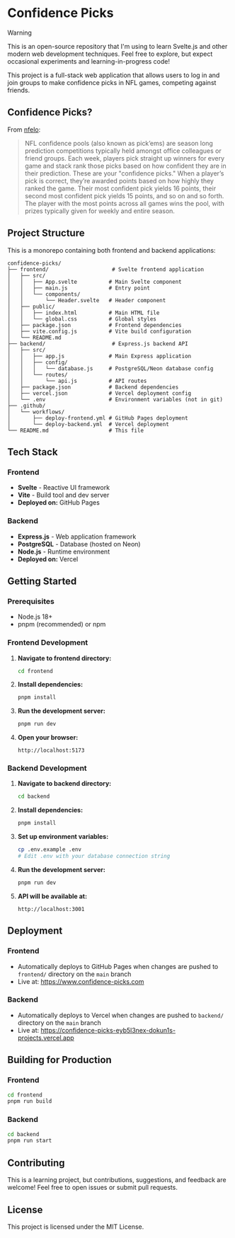 # Confidence Picks

> [!WARNING]
> This is an open-source repository that I'm using to learn Svelte.js and other modern web development techniques. Feel free to explore, but expect occasional experiments and learning-in-progress code!

This project is a full-stack web application that allows users to log in and join groups to make confidence picks in NFL games, competing against friends.

## Confidence Picks?

From [nfelo](https://www.nfeloapp.com/games/nfl-confidence-picks/):

> NFL confidence pools (also known as pick’ems) are season long prediction competitions typically held amongst office colleagues or friend groups. Each week, players pick straight up winners for every game and stack rank those picks based on how confident they are in their prediction. These are your "confidence picks."
When a player’s pick is correct, they’re awarded points based on how highly they ranked the game. Their most confident pick yields 16 points, their second most confident pick yields 15 points, and so on and so forth. The player with the most points across all games wins the pool, with prizes typically given for weekly and entire season.

## Project Structure

This is a monorepo containing both frontend and backend applications:

```
confidence-picks/
├── frontend/                    # Svelte frontend application
│   ├── src/
│   │   ├── App.svelte          # Main Svelte component
│   │   ├── main.js             # Entry point
│   │   └── components/
│   │       └── Header.svelte   # Header component
│   ├── public/
│   │   ├── index.html          # Main HTML file
│   │   └── global.css          # Global styles
│   ├── package.json            # Frontend dependencies
│   ├── vite.config.js          # Vite build configuration
│   └── README.md
├── backend/                     # Express.js backend API
│   ├── src/
│   │   ├── app.js              # Main Express application
│   │   ├── config/
│   │   │   └── database.js     # PostgreSQL/Neon database config
│   │   └── routes/
│   │       └── api.js          # API routes
│   ├── package.json            # Backend dependencies
│   ├── vercel.json             # Vercel deployment config
│   └── .env                    # Environment variables (not in git)
├── .github/
│   └── workflows/
│       ├── deploy-frontend.yml # GitHub Pages deployment
│       └── deploy-backend.yml  # Vercel deployment
└── README.md                   # This file
```

## Tech Stack

### Frontend
- **Svelte** - Reactive UI framework
- **Vite** - Build tool and dev server
- **Deployed on:** GitHub Pages

### Backend
- **Express.js** - Web application framework
- **PostgreSQL** - Database (hosted on Neon)
- **Node.js** - Runtime environment
- **Deployed on:** Vercel

## Getting Started

### Prerequisites
- Node.js 18+ 
- pnpm (recommended) or npm

### Frontend Development

1. **Navigate to frontend directory:**
   ```bash
   cd frontend
   ```

2. **Install dependencies:**
   ```bash
   pnpm install
   ```

3. **Run the development server:**
   ```bash
   pnpm run dev
   ```

4. **Open your browser:**
   ```
   http://localhost:5173
   ```

### Backend Development

1. **Navigate to backend directory:**
   ```bash
   cd backend
   ```

2. **Install dependencies:**
   ```bash
   pnpm install
   ```

3. **Set up environment variables:**
   ```bash
   cp .env.example .env
   # Edit .env with your database connection string
   ```

4. **Run the development server:**
   ```bash
   pnpm run dev
   ```

5. **API will be available at:**
   ```
   http://localhost:3001
   ```

## Deployment

### Frontend
- Automatically deploys to GitHub Pages when changes are pushed to `frontend/` directory on the `main` branch
- Live at: https://www.confidence-picks.com

### Backend  
- Automatically deploys to Vercel when changes are pushed to `backend/` directory on the `main` branch
- Live at: https://confidence-picks-eyb5l3nex-dokun1s-projects.vercel.app

## Building for Production

### Frontend
```bash
cd frontend
pnpm run build
```

### Backend
```bash
cd backend
pnpm run start
```

## Contributing

This is a learning project, but contributions, suggestions, and feedback are welcome! Feel free to open issues or submit pull requests.

## License

This project is licensed under the MIT License.